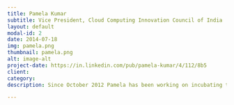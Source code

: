 ```yaml
---
title: Pamela Kumar
subtitle: Vice President, Cloud Computing Innovation Council of India
layout: default
modal-id: 2
date: 2014-07-18
img: pamela.png
thumbnail: pamela.png
alt: image-alt
project-date: https://in.linkedin.com/pub/pamela-kumar/4/112/8b5
client: 
category: 
description: Since October 2012 Pamela has been working on incubating the CLOUD COMPUTING INNOVATION COUNCIL of India as an open forum to bring together technology experts across industry, Academia and Government to collaborate and innovate around Cloud Computing Technologies to enable rapid deployment of cloud computing as well as accelerate the emergence of the Indian ecosystem as a global leader. She is the Founding Chair as well as the Vice President of the Governing Board of CCICI. Pamela did a short stint at HP Enterprise Group R&D Lab in 2014/15. as the Director of the Advanced Systems Engineering Lab involved in development of next generation data center infrastructure. From 2007 to 2013, Pamela held various positions in the IBM India Systems and Technology (STG) Lab. As Director of the Technology & Semiconductor Lab and later the Storage and Networking lab she helped establish globally integrated labs working on cutting edge technology and product development in the areas of nanotechnology, processor & ASIC technologies as well as mid-range and high-end scale-out NAS storage and FCoE networking solutions. From 1999 – 2007 she held various positions at Texas Instruments (TI) India. As Director of Cellular Systems SW she was a key leader in creation of a $2.5 B business around single chip cell phone solution for emerging markets. As general Manager Broadband she lead the PacketCable (voice over cable) solution development to create a $100 Million business. Pamela was the first ever appointee from India in the IEEE Standards Association – Board of Governors, as the Member at large for 2011/12. She also held the position of Chair for IEEE Computer Society and Chapter Coordination & membership development for the IEEE Bangalore Chapter. She holds 3 Patents associated with  Networking accelerators. Pamela brings with her an experience of 30+ years in the semiconductor, computers and communication industry. She holds 3 patents in the area of networking accelerators. Prior to TI, she worked with C-DOT in Bangalore and at AT&T, Bell Labs in USA. Pamela completed her Bachelor of Engineering from Punjab Engineering College in Electronics & Electrical Communication & her Master’s degree in Electrical Engineering from Rutgers University, USA. She has also completed her Executive Program in Management in the Indian Institute of Management, Bangalore, India.

---
```


